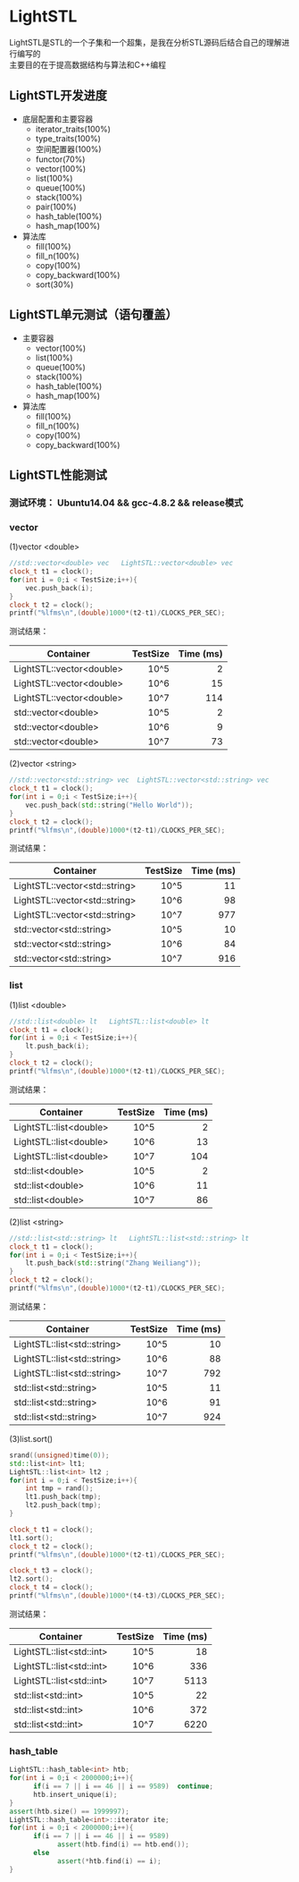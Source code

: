 # LightSTL
LightSTL是STL的一个子集和一个超集，是我在分析STL源码后结合自己的理解进行编写的  
主要目的在于提高数据结构与算法和C++编程


## LightSTL开发进度
* 底层配置和主要容器
    * iterator_traits(100%)
    * type_traits(100%)
    * 空间配置器(100%)
    * functor(70%)
    * vector(100%)
    * list(100%)
    * queue(100%)
    * stack(100%)
    * pair(100%)
    * hash_table(100%)
    * hash_map(100%)
* 算法库
    * fill(100%)
    * fill_n(100%)
    * copy(100%)
    * copy_backward(100%)
    * sort(30%) 


## LightSTL单元测试（语句覆盖）
* 主要容器
    * vector(100%)
    * list(100%)
    * queue(100%)
    * stack(100%)
    * hash_table(100%)
    * hash_map(100%)
* 算法库
    * fill(100%)
    * fill_n(100%)
    * copy(100%)
    * copy_backward(100%) 


## LightSTL性能测试

### 测试环境： Ubuntu14.04 && gcc-4.8.2 && release模式 

### vector
(1)vector \<double\>
```cpp
//std::vector<double> vec   LightSTL::vector<double> vec 
clock_t t1 = clock(); 
for(int i = 0;i < TestSize;i++){ 
    vec.push_back(i); 
} 
clock_t t2 = clock(); 
printf("%lfms\n",(double)1000*(t2-t1)/CLOCKS_PER_SEC); 
```
测试结果：

|Container                 | TestSize |Time (ms)|
|--------------------------|---------:|--------:|
|LightSTL::vector\<double\>|      10^5|        2|
|LightSTL::vector\<double\>|      10^6|       15|
|LightSTL::vector\<double\>|      10^7|      114|
|std::vector\<double\>     |      10^5|        2|
|std::vector\<double\>     |      10^6|        9|
|std::vector\<double\>     |      10^7|       73|

(2)vector \<string\>
```cpp
//std::vector<std::string> vec  LightSTL::vector<std::string> vec
clock_t t1 = clock();
for(int i = 0;i < TestSize;i++){
    vec.push_back(std::string("Hello World"));
}
clock_t t2 = clock();
printf("%lfms\n",(double)1000*(t2-t1)/CLOCKS_PER_SEC);
```
测试结果：

|Container                      | TestSize |Time (ms)|
|-------------------------------|---------:|--------:|
|LightSTL::vector\<std::string\>|      10^5|       11|
|LightSTL::vector\<std::string\>|      10^6|       98|
|LightSTL::vector\<std::string\>|      10^7|      977|
|std::vector\<std::string\>     |      10^5|       10|
|std::vector\<std::string\>     |      10^6|       84|
|std::vector\<std::string\>     |      10^7|      916|


### list
(1)list \<double\>
```cpp
//std::list<double> lt   LightSTL::list<double> lt 
clock_t t1 = clock();
for(int i = 0;i < TestSize;i++){
    lt.push_back(i);
}
clock_t t2 = clock();
printf("%lfms\n",(double)1000*(t2-t1)/CLOCKS_PER_SEC);
```
测试结果：

|Container               | TestSize |Time (ms)|
|------------------------|---------:|--------:|
|LightSTL::list\<double\>|      10^5|        2|
|LightSTL::list\<double\>|      10^6|       13|
|LightSTL::list\<double\>|      10^7|      104|
|std::list\<double\>     |      10^5|        2|
|std::list\<double\>     |      10^6|       11|
|std::list\<double\>     |      10^7|       86|

(2)list \<string\>
```cpp
//std::list<std::string> lt   LightSTL::list<std::string> lt 
clock_t t1 = clock();
for(int i = 0;i < TestSize;i++){
    lt.push_back(std::string("Zhang Weiliang"));
}
clock_t t2 = clock();
printf("%lfms\n",(double)1000*(t2-t1)/CLOCKS_PER_SEC);
```
测试结果：

|Container                    | TestSize |Time (ms)|
|-----------------------------|---------:|--------:|
|LightSTL::list\<std::string\>|      10^5|       10|
|LightSTL::list\<std::string\>|      10^6|       88|
|LightSTL::list\<std::string\>|      10^7|      792|
|std::list\<std::string\>     |      10^5|       11|
|std::list\<std::string\>     |      10^6|       91|
|std::list\<std::string\>     |      10^7|      924|

(3)list.sort()
```cpp
srand((unsigned)time(0));
std::list<int> lt1;
LightSTL::list<int> lt2 ;
for(int i = 0;i < TestSize;i++){
    int tmp = rand();
    lt1.push_back(tmp);
    lt2.push_back(tmp);
}

clock_t t1 = clock();
lt1.sort();
clock_t t2 = clock();
printf("%lfms\n",(double)1000*(t2-t1)/CLOCKS_PER_SEC);

clock_t t3 = clock();
lt2.sort();
clock_t t4 = clock();
printf("%lfms\n",(double)1000*(t4-t3)/CLOCKS_PER_SEC);
```
测试结果：

|Container                 | TestSize |Time (ms)|
|--------------------------|---------:|--------:|
|LightSTL::list\<std::int\>|      10^5|       18|
|LightSTL::list\<std::int\>|      10^6|      336|
|LightSTL::list\<std::int\>|      10^7|     5113|
|std::list\<std::int\>     |      10^5|       22|
|std::list\<std::int\>     |      10^6|      372|
|std::list\<std::int\>     |      10^7|     6220|

### hash_table 
```cpp
LightSTL::hash_table<int> htb;
for(int i = 0;i < 2000000;i++){
      if(i == 7 || i == 46 || i == 9589)  continue;
      htb.insert_unique(i);
}
assert(htb.size() == 1999997);
LightSTL::hash_table<int>::iterator ite;
for(int i = 0;i < 2000000;i++){
      if(i == 7 || i == 46 || i == 9589)
            assert(htb.find(i) == htb.end());
      else    
            assert(*htb.find(i) == i);
}
